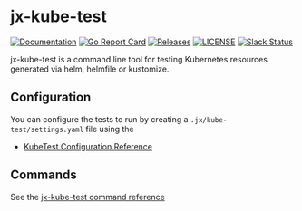 # jx-kube-test

[![Documentation](https://godoc.org/github.com/jenkins-x-plugins/jx-kube-test?status.svg)](https://pkg.go.dev/mod/github.com/jenkins-x-plugins/jx-kube-test)
[![Go Report Card](https://goreportcard.com/badge/github.com/jenkins-x-plugins/jx-kube-test)](https://goreportcard.com/report/github.com/jenkins-x-plugins/jx-kube-test)
[![Releases](https://img.shields.io/github/release-pre/jenkins-x/jx-kube-test.svg)](https://github.com/jenkins-x-plugins/jx-kube-test/releases)
[![LICENSE](https://img.shields.io/github/license/jenkins-x/jx-kube-test.svg)](https://github.com/jenkins-x-plugins/jx-kube-test/blob/master/LICENSE)
[![Slack Status](https://img.shields.io/badge/slack-join_chat-white.svg?logo=slack&style=social)](https://slack.k8s.io/)

jx-kube-test is a command line tool for testing Kubernetes resources generated via helm, helmfile or kustomize.
  

## Configuration

You can configure the tests to run by creating a `.jx/kube-test/settings.yaml` file using the 

* [KubeTest Configuration Reference](docs/config.md#kubetest.jenkins-x.io/v1alpha1.KubeTest)

## Commands

See the [jx-kube-test command reference](docs/cmd/jx-kube-test.md#see-also)

